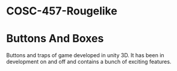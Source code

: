 # COSC-457-Rougelike
# Buttons And Boxes
Buttons and traps of game developed in unity 3D. It has been in development on and off and contains a bunch of exciting features.

